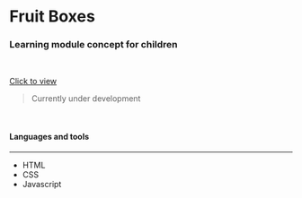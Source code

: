 # Fruit Boxes
### Learning module concept for children 
<br/>

<a href="https://ahbenn86.github.io/fruit-boxes/">Click to view<a/>

> Currently under development 

<br/>

#### Languages and tools 
---

* HTML
* CSS
* Javascript

